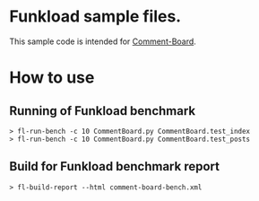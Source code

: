 # Funkload sample files.

This sample code is intended for [Comment-Board](https://github.com/futoase/bottle-application-sample).

# How to use

## Running of Funkload benchmark 

```
> fl-run-bench -c 10 CommentBoard.py CommentBoard.test_index
> fl-run-bench -c 10 CommentBoard.py CommentBoard.test_posts
```

## Build for Funkload benchmark report 

```
> fl-build-report --html comment-board-bench.xml
```
